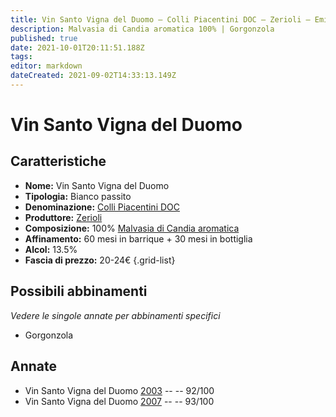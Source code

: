 ```yaml
---
title: Vin Santo Vigna del Duomo – Colli Piacentini DOC – Zerioli – Emilia (IT) – 20-24€ – 5★
description: Malvasia di Candia aromatica 100% | Gorgonzola
published: true
date: 2021-10-01T20:11:51.188Z
tags: 
editor: markdown
dateCreated: 2021-09-02T14:33:13.149Z
---
```


# Vin Santo Vigna del Duomo

## Caratteristiche
- **Nome:** Vin Santo Vigna del Duomo
- **Tipologia:** Bianco passito
- **Denominazione:** [Colli Piacentini DOC](/denominazioni/Italia/Emilia/DOC-Colli-Piacentini)
- **Produttore:** [Zerioli](/produttori/Italia/Emilia/Zerioli) 
- **Composizione:** 100% [Malvasia di Candia aromatica](/vitigni/Italia/malvasia-di-candia-aromatica)
- **Affinamento:** 60 mesi in barrique + 30 mesi in bottiglia
- **Alcol:** 13.5%
- **Fascia di prezzo:** 20-24€
{.grid-list}

## Possibili abbinamenti
*Vedere le singole annate per abbinamenti specifici*

- Gorgonzola

## Annate
- Vin Santo Vigna del Duomo [2003](/vini/Italia/Emilia/Zerioli/Le-Rane/2003) -- <span class="star-5"></span> -- 92/100
- Vin Santo Vigna del Duomo [2007](/vini/Italia/Emilia/Zerioli/Le-Rane/2007) -- <span class="star-5"></span> -- 93/100



